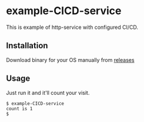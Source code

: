 # example-CICD-service

This is example of http-service with configured CI/CD.


## Installation

Download binary for your OS manually from
[releases](https://github.com/salamandra19/example-CICD-servise/releases)
## Usage

Just run it and it'll count your visit.

```
$ example-CICD-service
count is 1
$
```
